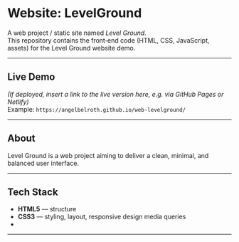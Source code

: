 # Website: LevelGround

A web project / static site named *Level Ground*.  
This repository contains the front‑end code (HTML, CSS, JavaScript, assets) for the Level Ground website demo.

---

## Live Demo

*(If deployed, insert a link to the live version here, e.g. via GitHub Pages or Netlify)*  
Example: `https://angelbelroth.github.io/web-levelground/`

---

## About

Level Ground is a web project aiming to deliver a clean, minimal, and balanced user interface.  

---

## Tech Stack

- **HTML5** — structure  
- **CSS3** — styling, layout, responsive design  media queries
- 
---
